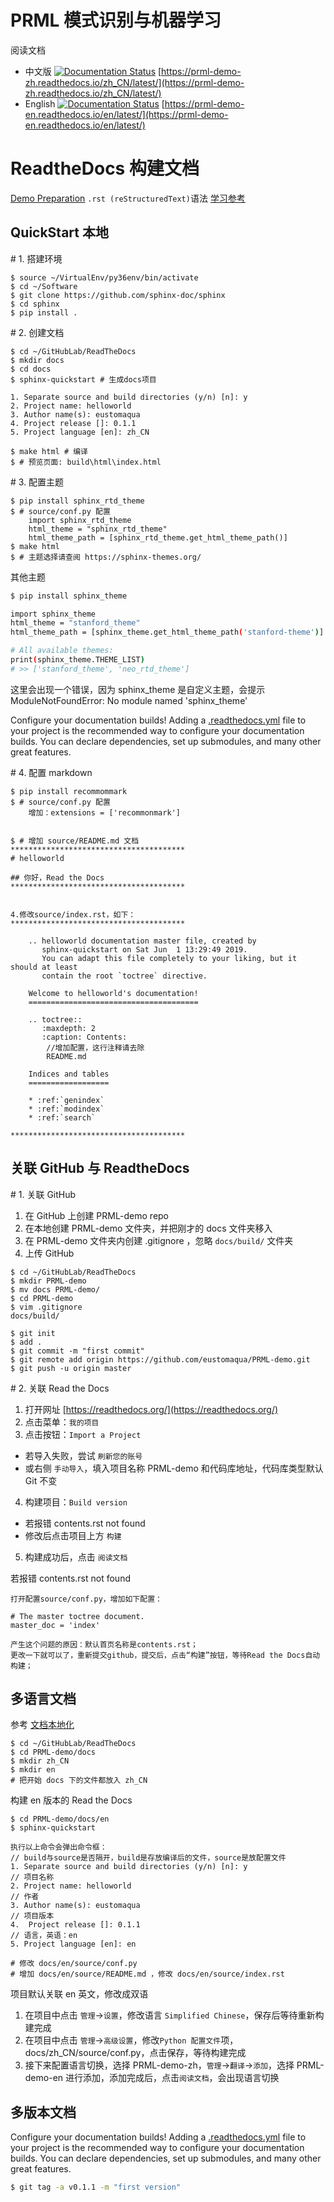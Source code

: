 # PRML 模式识别与机器学习

阅读文档 
- 中文版 [![Documentation Status](https://readthedocs.org/projects/prml-demo-zh/badge/?version=latest)](https://prml-demo-zh.readthedocs.io/zh_CN/latest/?badge=latest) [https://prml-demo-zh.readthedocs.io/zh_CN/latest/](https://prml-demo-zh.readthedocs.io/zh_CN/latest/)
- English [![Documentation Status](https://readthedocs.org/projects/prml-demo-en/badge/?version=latest)](https://prml-demo.readthedocs.io/en/latest/?badge=latest) [https://prml-demo-en.readthedocs.io/en/latest/](https://prml-demo-en.readthedocs.io/en/latest/)



# ReadtheDocs 构建文档

[Demo Preparation](https://readthedocs-demo-zh.readthedocs.io/zh_CN/latest/%E6%96%87%E4%BB%B6%E6%89%98%E7%AE%A1%E7%B3%BB%E7%BB%9F-ReadtheDocs.html)
`.rst (reStructuredText)`语法 [学习参考](http://www.sphinx-doc.org/en/master/usage/restructuredtext/index.html)

## QuickStart 本地

\# 1. 搭建环境
```shell
$ source ~/VirtualEnv/py36env/bin/activate
$ cd ~/Software
$ git clone https://github.com/sphinx-doc/sphinx
$ cd sphinx
$ pip install .
```
\# 2. 创建文档
```shell
$ cd ~/GitHubLab/ReadTheDocs
$ mkdir docs
$ cd docs
$ sphinx-quickstart # 生成docs项目

1. Separate source and build directories (y/n) [n]: y
2. Project name: helloworld
3. Author name(s): eustomaqua
4. Project release []: 0.1.1
5. Project language [en]: zh_CN

$ make html # 编译
$ # 预览页面: build\html\index.html
```

\# 3. 配置主题
```shell
$ pip install sphinx_rtd_theme
$ # source/conf.py 配置
    import sphinx_rtd_theme
    html_theme = "sphinx_rtd_theme"
    html_theme_path = [sphinx_rtd_theme.get_html_theme_path()]
$ make html
$ # 主题选择请查阅 https://sphinx-themes.org/
```
其他主题
```bash
$ pip install sphinx_theme

import sphinx_theme
html_theme = "stanford_theme"
html_theme_path = [sphinx_theme.get_html_theme_path('stanford-theme')]

# All available themes:
print(sphinx_theme.THEME_LIST)
# >> ['stanford_theme', 'neo_rtd_theme']
```
这里会出现一个错误，因为 sphinx_theme 是自定义主题，会提示 ModuleNotFoundError: No module named 'sphinx_theme'

Configure your documentation builds! Adding a [.readthedocs.yml](https://docs.readthedocs.io/page/config-file/v2.html) file to your project is the recommended way to configure your documentation builds. You can declare dependencies, set up submodules, and many other great features.

\# 4. 配置 markdown
```shell
$ pip install recommommark
$ # source/conf.py 配置
    增加：extensions = ['recommonmark'] 


$ # 增加 source/README.md 文档
***************************************
# helloworld

## 你好，Read the Docs
***************************************

    
4.修改source/index.rst，如下：
***************************************

    .. helloworld documentation master file, created by
       sphinx-quickstart on Sat Jun  1 13:29:49 2019.
       You can adapt this file completely to your liking, but it should at least
       contain the root `toctree` directive.
    
    Welcome to helloworld's documentation!
    ======================================
    
    .. toctree::
       :maxdepth: 2
       :caption: Contents:
        //增加配置，这行注释请去除
        README.md
    
    Indices and tables
    ==================
    
    * :ref:`genindex`
    * :ref:`modindex`
    * :ref:`search`
    
*************************************** 
```

## 关联 GitHub 与 ReadtheDocs

\# 1. 关联 GitHub

1. 在 GitHub 上创建 PRML-demo repo
2. 在本地创建 PRML-demo 文件夹，并把刚才的 docs 文件夹移入
3. 在 PRML-demo 文件夹内创建 .gitignore ，忽略 `docs/build/` 文件夹
4. 上传 GitHub

```shell
$ cd ~/GitHubLab/ReadTheDocs
$ mkdir PRML-demo
$ mv docs PRML-demo/
$ cd PRML-demo
$ vim .gitignore
docs/build/

$ git init
$ add .
$ git commit -m "first commit"
$ git remote add origin https://github.com/eustomaqua/PRML-demo.git
$ git push -u origin master
```

\# 2. 关联 Read the Docs

1. 打开网址 [https://readthedocs.org/](https://readthedocs.org/)
2. 点击菜单：`我的项目`
3. 点击按钮：`Import a Project`
  - 若导入失败，尝试 `刷新您的账号`
  - 或右侧 `手动导入`，填入项目名称 PRML-demo 和代码库地址，代码库类型默认 Git 不变
4. 构建项目：`Build version`
  - 若报错 contents.rst not found
  - 修改后点击项目上方 `构建`
5. 构建成功后，点击 `阅读文档`

若报错 contents.rst not found 
```shell
打开配置source/conf.py，增加如下配置：

# The master toctree document.
master_doc = 'index'

产生这个问题的原因：默认首页名称是contents.rst；
更改一下就可以了，重新提交github，提交后，点击“构建”按钮，等待Read the Docs自动构建；
```

## 多语言文档

参考 [文档本地化](https://readthedocs-demo-zh.readthedocs.io/zh_CN/latest/%E6%96%87%E4%BB%B6%E6%89%98%E7%AE%A1%E7%B3%BB%E7%BB%9F-ReadtheDocs.html#id5)

```shell
$ cd ~/GitHubLab/ReadTheDocs
$ cd PRML-demo/docs
$ mkdir zh_CN
$ mkdir en
# 把开始 docs 下的文件都放入 zh_CN
```

构建 en 版本的 Read the Docs
```shell
$ cd PRML-demo/docs/en
$ sphinx-quickstart

执行以上命令会弹出命令框：
// build与source是否隔开，build是存放编译后的文件，source是放配置文件
1. Separate source and build directories (y/n) [n]: y 
// 项目名称
2. Project name: helloworld
// 作者
3. Author name(s): eustomaqua
// 项目版本
4.  Project release []: 0.1.1
// 语言，英语：en
5. Project language [en]: en

# 修改 docs/en/source/conf.py
# 增加 docs/en/source/README.md ，修改 docs/en/source/index.rst
```

项目默认关联 en 英文，修改成双语
1. 在项目中点击 `管理`->`设置`，修改语言 `Simplified Chinese`，保存后等待重新构建完成
2. 在项目中点击 `管理`->`高级设置`，修改`Python 配置文件`项，docs/zh_CN/source/conf.py，点击保存，等待构建完成
3. 接下来配置语言切换，选择 PRML-demo-zh，`管理`->`翻译`->`添加`，选择 PRML-demo-en 进行添加，添加完成后，点击`阅读文档`，会出现语言切换

## 多版本文档

Configure your documentation builds! Adding a [.readthedocs.yml](https://docs.readthedocs.io/page/config-file/v2.html) file to your project is the recommended way to configure your documentation builds. You can declare dependencies, set up submodules, and many other great features.

```bash
$ git tag -a v0.1.1 -m "first version"
```
